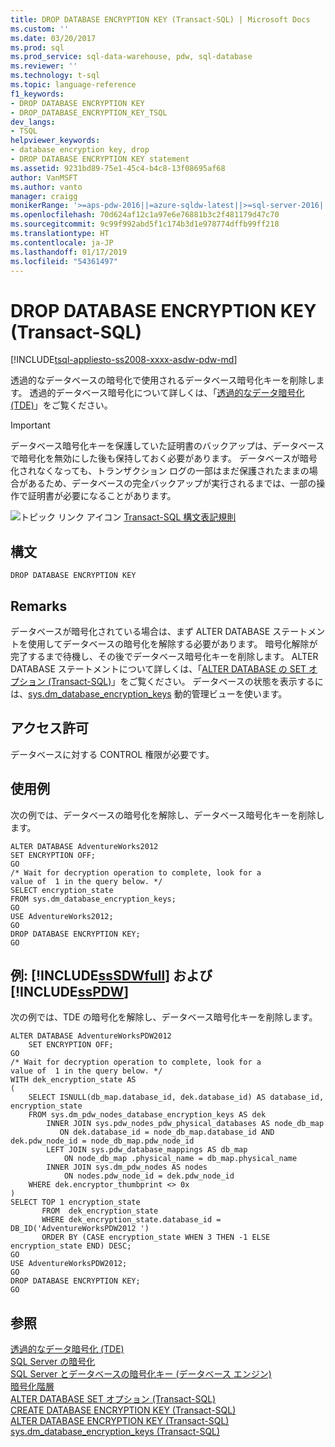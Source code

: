 ```yaml
---
title: DROP DATABASE ENCRYPTION KEY (Transact-SQL) | Microsoft Docs
ms.custom: ''
ms.date: 03/20/2017
ms.prod: sql
ms.prod_service: sql-data-warehouse, pdw, sql-database
ms.reviewer: ''
ms.technology: t-sql
ms.topic: language-reference
f1_keywords:
- DROP DATABASE ENCRYPTION KEY
- DROP_DATABASE_ENCRYPTION_KEY_TSQL
dev_langs:
- TSQL
helpviewer_keywords:
- database encryption key, drop
- DROP DATABASE ENCRYPTION KEY statement
ms.assetid: 9231bd89-75e1-45c4-b4c8-13f08695af68
author: VanMSFT
ms.author: vanto
manager: craigg
monikerRange: '>=aps-pdw-2016||=azure-sqldw-latest||>=sql-server-2016||=sqlallproducts-allversions||>=sql-server-linux-2017||=azuresqldb-mi-current'
ms.openlocfilehash: 70d624af12c1a97e6e76881b3c2f481179d47c70
ms.sourcegitcommit: 9c99f992abd5f1c174b3d1e978774dffb99ff218
ms.translationtype: HT
ms.contentlocale: ja-JP
ms.lasthandoff: 01/17/2019
ms.locfileid: "54361497"
---
```

# <a name="drop-database-encryption-key-transact-sql"></a>DROP DATABASE ENCRYPTION KEY (Transact-SQL)
[!INCLUDE[tsql-appliesto-ss2008-xxxx-asdw-pdw-md](../../includes/tsql-appliesto-ss2008-xxxx-asdw-pdw-md.md)]

  透過的なデータベースの暗号化で使用されるデータベース暗号化キーを削除します。 透過的データベース暗号化について詳しくは、「[透過的なデータ暗号化 &#40;TDE&#41;](../../relational-databases/security/encryption/transparent-data-encryption.md)」をご覧ください。  
  
> [!IMPORTANT]  
>  データベース暗号化キーを保護していた証明書のバックアップは、データベースで暗号化を無効にした後も保持しておく必要があります。 データベースが暗号化されなくなっても、トランザクション ログの一部はまだ保護されたままの場合があるため、データベースの完全バックアップが実行されるまでは、一部の操作で証明書が必要になることがあります。  
  
 ![トピック リンク アイコン](../../database-engine/configure-windows/media/topic-link.gif "トピック リンク アイコン") [Transact-SQL 構文表記規則](../../t-sql/language-elements/transact-sql-syntax-conventions-transact-sql.md)  
  
## <a name="syntax"></a>構文  
  
```  
DROP DATABASE ENCRYPTION KEY  
```  
  
## <a name="remarks"></a>Remarks  
 データベースが暗号化されている場合は、まず ALTER DATABASE ステートメントを使用してデータベースの暗号化を解除する必要があります。 暗号化解除が完了するまで待機し、その後でデータベース暗号化キーを削除します。 ALTER DATABASE ステートメントについて詳しくは、「[ALTER DATABASE の SET オプション &#40;Transact-SQL&#41;](../../t-sql/statements/alter-database-transact-sql-set-options.md)」をご覧ください。 データベースの状態を表示するには、[sys.dm_database_encryption_keys](../../relational-databases/system-dynamic-management-views/sys-dm-database-encryption-keys-transact-sql.md) 動的管理ビューを使います。  
  
## <a name="permissions"></a>アクセス許可  
 データベースに対する CONTROL 権限が必要です。  
  
## <a name="examples"></a>使用例  
 次の例では、データベースの暗号化を解除し、データベース暗号化キーを削除します。  
  
```  
ALTER DATABASE AdventureWorks2012  
SET ENCRYPTION OFF;  
GO  
/* Wait for decryption operation to complete, look for a   
value of  1 in the query below. */  
SELECT encryption_state  
FROM sys.dm_database_encryption_keys;  
GO  
USE AdventureWorks2012;  
GO  
DROP DATABASE ENCRYPTION KEY;  
GO  
```  
  
## <a name="examples-includesssdwfullincludessssdwfull-mdmd-and-includesspdwincludessspdw-mdmd"></a>例: [!INCLUDE[ssSDWfull](../../includes/sssdwfull-md.md)] および [!INCLUDE[ssPDW](../../includes/sspdw-md.md)]  
 次の例では、TDE の暗号化を解除し、データベース暗号化キーを削除します。  
  
```  
ALTER DATABASE AdventureWorksPDW2012  
    SET ENCRYPTION OFF;  
GO  
/* Wait for decryption operation to complete, look for a   
value of  1 in the query below. */  
WITH dek_encryption_state AS   
(  
    SELECT ISNULL(db_map.database_id, dek.database_id) AS database_id, encryption_state  
    FROM sys.dm_pdw_nodes_database_encryption_keys AS dek  
        INNER JOIN sys.pdw_nodes_pdw_physical_databases AS node_db_map  
           ON dek.database_id = node_db_map.database_id AND dek.pdw_node_id = node_db_map.pdw_node_id  
        LEFT JOIN sys.pdw_database_mappings AS db_map  
            ON node_db_map .physical_name = db_map.physical_name  
        INNER JOIN sys.dm_pdw_nodes AS nodes  
            ON nodes.pdw_node_id = dek.pdw_node_id  
    WHERE dek.encryptor_thumbprint <> 0x  
)  
SELECT TOP 1 encryption_state  
       FROM  dek_encryption_state  
       WHERE dek_encryption_state.database_id = DB_ID('AdventureWorksPDW2012 ')  
       ORDER BY (CASE encryption_state WHEN 3 THEN -1 ELSE encryption_state END) DESC;   
GO  
USE AdventureWorksPDW2012;  
GO  
DROP DATABASE ENCRYPTION KEY;  
GO  
```  
  
## <a name="see-also"></a>参照  
 [透過的なデータ暗号化 &#40;TDE&#41;](../../relational-databases/security/encryption/transparent-data-encryption.md)   
 [SQL Server の暗号化](../../relational-databases/security/encryption/sql-server-encryption.md)   
 [SQL Server とデータベースの暗号化キー &#40;データベース エンジン&#41;](../../relational-databases/security/encryption/sql-server-and-database-encryption-keys-database-engine.md)   
 [暗号化階層](../../relational-databases/security/encryption/encryption-hierarchy.md)   
 [ALTER DATABASE SET オプション &#40;Transact-SQL&#41;](../../t-sql/statements/alter-database-transact-sql-set-options.md)   
 [CREATE DATABASE ENCRYPTION KEY &#40;Transact-SQL&#41;](../../t-sql/statements/create-database-encryption-key-transact-sql.md)   
 [ALTER DATABASE ENCRYPTION KEY &#40;Transact-SQL&#41;](../../t-sql/statements/alter-database-encryption-key-transact-sql.md)   
 [sys.dm_database_encryption_keys &#40;Transact-SQL&#41;](../../relational-databases/system-dynamic-management-views/sys-dm-database-encryption-keys-transact-sql.md)  
  
  

